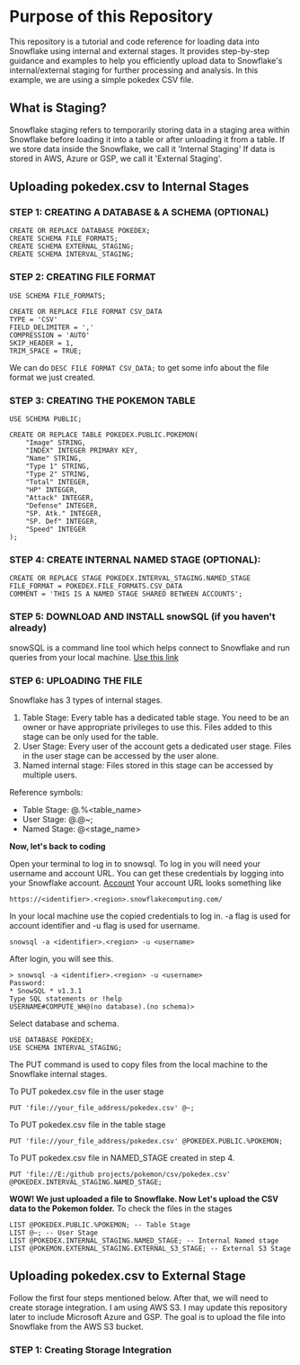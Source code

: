 # Purpose of this Repository
This repository is a tutorial and code reference for loading data into Snowflake using internal and external stages. It provides step-by-step guidance and examples to help you efficiently upload data to Snowflake's internal/external staging  for further processing and analysis. In this example, we are using a simple pokedex CSV file. 

## What is Staging? 
Snowflake staging refers to temporarily storing data in a staging area within Snowflake before loading it into a table or after unloading it from a table. If we store data inside the Snowflake, we call it 'Internal Staging' If data is stored in AWS, Azure or GSP, we call it 'External Staging'. 


## Uploading pokedex.csv to Internal Stages

### STEP 1: CREATING A DATABASE & A SCHEMA (OPTIONAL)
```
CREATE OR REPLACE DATABASE POKEDEX;
CREATE SCHEMA FILE_FORMATS;
CREATE SCHEMA EXTERNAL_STAGING;
CREATE SCHEMA INTERVAL_STAGING;
```
### STEP 2: CREATING FILE FORMAT
```
USE SCHEMA FILE_FORMATS;

CREATE OR REPLACE FILE FORMAT CSV_DATA
TYPE = 'CSV'
FIELD_DELIMITER = ','
COMPRESSION = 'AUTO'
SKIP_HEADER = 1,
TRIM_SPACE = TRUE;
```

We can do `DESC FILE FORMAT CSV_DATA;` to get some info about the file format we just created. 

### STEP 3: CREATING THE POKEMON TABLE
```
USE SCHEMA PUBLIC;

CREATE OR REPLACE TABLE POKEDEX.PUBLIC.POKEMON(
    "Image" STRING,
    "INDEX" INTEGER PRIMARY KEY,
    "Name" STRING,
    "Type 1" STRING,
    "Type 2" STRING,
    "Total" INTEGER,
    "HP" INTEGER,
    "Attack" INTEGER,
    "Defense" INTEGER,
    "SP. Atk." INTEGER,
    "SP. Def" INTEGER,
    "Speed" INTEGER
);
```

### STEP 4: CREATE INTERNAL NAMED STAGE (OPTIONAL): 
```
CREATE OR REPLACE STAGE POKEDEX.INTERVAL_STAGING.NAMED_STAGE
FILE_FORMAT = POKEDEX.FILE_FORMATS.CSV_DATA
COMMENT = 'THIS IS A NAMED STAGE SHARED BETWEEN ACCOUNTS';
```

### STEP 5: DOWNLOAD AND INSTALL snowSQL (if you haven't already)
snowSQL is a command line tool which helps connect to Snowflake and run queries from your local machine. 
[Use this link](https://www.snowflake.com/en/developers/downloads/snowsql/)


### STEP 6: UPLOADING THE FILE
Snowflake has 3 types of internal stages. 
1. Table Stage: Every table has a dedicated table stage. You need to be an owner or have appropriate privileges to use this. Files added to this stage can be only used for the table.
2. User Stage: Every user of the account gets a dedicated user stage. Files in the user stage can be accessed by the user alone.
3. Named internal stage: Files stored in this stage can be accessed by multiple users.

Reference symbols: 
- Table Stage: @<namespace>.%<table_name>
- User Stage: @<namespace>.@~;
- Named Stage: @<stage_name>

**Now, let's back to coding**

Open your terminal to log in to snowsql. To log in you will need your username and account URL. You can get these credentials by logging into your Snowflake account. 
[Account](https://github.com/Ballal65/Snowflake-csv-upload-with-internal-and-external-staging/blob/main/screenshot.png)
Your account URL looks something like
```
https://<identifier>.<region>.snowflakecomputing.com/
```
In your local machine use the copied credentials to log in. -a flag is used for account identifier and -u flag is used for username.
```
snowsql -a <identifier>.<region> -u <username>
```
After login, you will see this. 

```
> snowsql -a <identifier>.<region> -u <username>
Password:
* SnowSQL * v1.3.1
Type SQL statements or !help
USERNAME#COMPUTE_WH@(no database).(no schema)>
```
Select database and schema. 
```
USE DATABASE POKEDEX;
USE SCHEMA INTERVAL_STAGING;
```
The PUT command is used to copy files from the local machine to the Snowflake internal stages. 

To PUT pokedex.csv file in the user stage
```
PUT 'file://your_file_address/pokedex.csv' @~;
```

To PUT pokedex.csv file in the table stage 
```
PUT 'file://your_file_address/pokedex.csv' @POKEDEX.PUBLIC.%POKEMON;
```

To PUT pokedex.csv file in NAMED_STAGE created in step 4.
```
PUT 'file://E:/github projects/pokemon/csv/pokedex.csv' @POKEDEX.INTERVAL_STAGING.NAMED_STAGE;
```

**WOW! We just uploaded a file to Snowflake. Now Let's upload the CSV data to the Pokemon folder.**
To check the files in the stages
```
LIST @POKEDEX.PUBLIC.%POKEMON; -- Table Stage
LIST @~; -- User Stage
LIST @POKEDEX.INTERNAL_STAGING.NAMED_STAGE; -- Internal Named stage
LIST @POKEMON.EXTERNAL_STAGING.EXTERNAL_S3_STAGE; -- External S3 Stage
```

## Uploading pokedex.csv to External Stage
Follow the first four steps mentioned below. After that, we will need to create storage integration. I am using AWS S3. I may update this repository later to include Microsoft Azure and GSP. 
The goal is to upload the file into Snowflake from the AWS S3 bucket. 

### STEP 1: Creating Storage Integration









